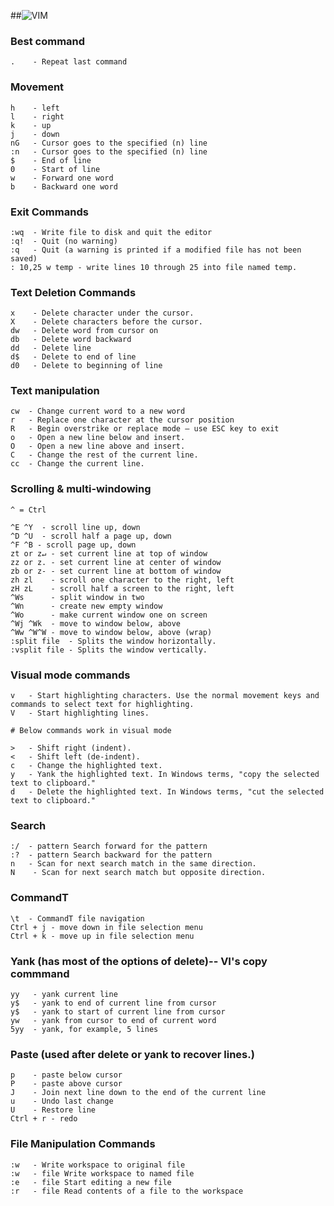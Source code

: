 ##![VIM](https://s3.amazonaws.com/gogo-knows/Linux.png)

### Best command

    .    - Repeat last command

### Movement

    h    - left
    l    - right
    k    - up
    j    - down
    nG   - Cursor goes to the specified (n) line
    :n   - Cursor goes to the specified (n) line
    $    - End of line
    0    - Start of line
    w    - Forward one word
    b    - Backward one word
    
### Exit Commands

    :wq  - Write file to disk and quit the editor
    :q!  - Quit (no warning)
    :q   - Quit (a warning is printed if a modified file has not been saved)
    : 10,25 w temp - write lines 10 through 25 into file named temp.
    
### Text Deletion Commands

    x    - Delete character under the cursor.
    X    - Delete characters before the cursor.
    dw   - Delete word from cursor on
    db   - Delete word backward
    dd   - Delete line
    d$   - Delete to end of line
    d0   - Delete to beginning of line

### Text manipulation

    cw  - Change current word to a new word
    r   - Replace one character at the cursor position
    R   - Begin overstrike or replace mode – use ESC key to exit
    o   - Open a new line below and insert.
    O	- Open a new line above and insert.
    C   - Change the rest of the current line.
    cc  - Change the current line.
    
### Scrolling & multi-windowing
    
    ^ = Ctrl
    
    ^E ^Y  - scroll line up, down
    ^D ^U  - scroll half a page up, down
    ^F ^B - scroll page up, down
    zt or z↵ - set current line at top of window
    zz or z. - set current line at center of window
    zb or z- - set current line at bottom of window
    zh zl    - scroll one character to the right, left
    zH zL	 - scroll half a screen to the right, left
    ^Ws 	 - split window in two
    ^Wn      - create new empty window
    ^Wo   	 - make current window one on screen
    ^Wj ^Wk	 - move to window below, above
    ^Ww ^W^W - move to window below, above (wrap)
    :split file  - Splits the window horizontally.
    :vsplit file - Splits the window vertically.
    
### Visual mode commands

    v   - Start highlighting characters. Use the normal movement keys and commands to select text for highlighting.
    V   - Start highlighting lines.
    
    # Below commands work in visual mode
    
    >   - Shift right (indent).
    <   - Shift left (de-indent).
    c  	- Change the highlighted text.
    y 	- Yank the highlighted text. In Windows terms, "copy the selected text to clipboard."
    d 	- Delete the highlighted text. In Windows terms, "cut the selected text to clipboard."
    
### Search

    :/  - pattern Search forward for the pattern
    :?  - pattern Search backward for the pattern
    n   - Scan for next search match in the same direction.
    N    - Scan for next search match but opposite direction.

### CommandT

    \t  - CommandT file navigation
    Ctrl + j - move down in file selection menu
    Ctrl + k - move up in file selection menu

### Yank (has most of the options of delete)-- VI's copy commmand

    yy   - yank current line
    y$   - yank to end of current line from cursor
    y$   - yank to start of current line from cursor
    yw   - yank from cursor to end of current word
    5yy  - yank, for example, 5 lines

### Paste (used after delete or yank to recover lines.)
    
    p    - paste below cursor
    P    - paste above cursor
    J    - Join next line down to the end of the current line
    u    - Undo last change
    U    - Restore line
    Ctrl + r - redo

### File Manipulation Commands

    :w   - Write workspace to original file
    :w   - file Write workspace to named file
    :e   - file Start editing a new file
    :r   - file Read contents of a file to the workspace
